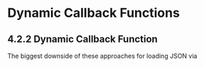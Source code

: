 # Dynamic Callback Functions

## **4.2.2 Dynamic Callback Function**

The biggest downside of these approaches for loading JSON via <script> elements is
that the responses assume that the application loading these files already knows the
name of the global variable store or callback function. This is where JSONP comes in.
JSONP is a pattern of loading JSON responses via <script> elements where the server
wraps its response in a callback function whose name is provided by the requesting
party, via the script URL’s query string. This callback is referred to as padding—the P in

JSONP. Padding doesn’t necessarily have to be a callback function; it can also be a vari-
able assignment (as exhibited earlier) or any valid JavaScript statement. That said,

we’ll stick to callback functions here, because they’re used as the padding 99.99% of
the time.
Let’s look at an example of initiating a simple JSONP request.

**Listing 4.1 Initiating a simple JSONP request**

The first thing you need is a callback function that will be executed from the JSONP

response after it’s loaded. The browser will be evaluating the response in the same doc-
ument, so your callback function must be defined within the execution context of the

browser (global). Initiating the request is done by appending an HTML <script> ele-
ment to the DOM. The name of the callback function is passed as part of the target URL.

When the server receives this request, it’ll generate the following response, using
the callback name taken from the URL’s query string:
jsonpCallback({
'title': 'Third-party JavaScript',
'authors': ['Anton', 'Ben'],
'publisher': 'Manning'
});

This will execute the previously defined callback function (jsonpCallback), provid-
ing your code with the JSON data to do as you please. There’s a snag, though. Because

the callback function name has to be inserted into the response body, this document
has to be generated dynamically using a server-side script. Following is an example
implementation of info.js using PHP:

**Listing 4.2 Generating a JSONP response on the server**

If you’re still unclear about how JSONP works, look at figure 4.3, which takes you
through the steps involved in a typical JSONP request, from generating a callback and
sending a request to executing that callback and parsing the resulting response.

One last thing: the earlier example code from listing 4.1 always uses jsonpCallback as
the callback function’s name:
script.src =
'http://thirdpartyjs.com/info.js?callback=jsonpCallback';
In real-world applications, you should generate a new, unique callback function name
for each JSONP request, either using a random value, timestamp, or incrementing ID.

This will prevent potential conflicts with other, concurrent JSONP requests. Most pop-
ular AJAX libraries (including jQuery) already include functions for making JSONP

requests, and they’ll generate unique callback functions for you.

JSONP and other response formats
It’s technically possible to support other response formats besides JSON with

JSONP. For example, your JSONP endpoint could alternatively return a response con-
taining an XML string:

jsonpCallback(
'<?xml version="1.0" encoding="UTF-8" ?>' +
'<response>' +
' <title>Third-party JavaScript</title>' +
' <author>Anton</author>' +
' <author>Ben</author>' +
' <publisher>Manning</publisher>' +
'</response>'
);
Your application code would then need to take this XML string and deserialize it in
order for it to be useful. But this is kind of silly—JSONP in its normal form already
returns a JavaScript object, so by using an intermediate format you’re merely creating
more work for yourself.

---

### From [[_2_jsonp]]

[//begin]: # "Autogenerated link references for markdown compatibility"
[_2_jsonp]: _2_jsonp "JSONP"
[//end]: # "Autogenerated link references"

